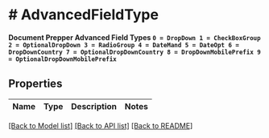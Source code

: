# # AdvancedFieldType

#### Document Prepper Advanced Field Types  ` 0 = DropDown 1 = CheckBoxGroup 2 = OptionalDropDown 3 = RadioGroup 4 = DateMand 5 = DateOpt 6 = DropDownCountry 7 = OptionalDropDownCountry 8 = DropDownMobilePrefix 9 = OptionalDropDownMobilePrefix `

## Properties

Name | Type | Description | Notes
------------ | ------------- | ------------- | -------------

[[Back to Model list]](../../README.md#models) [[Back to API list]](../../README.md#endpoints) [[Back to README]](../../README.md)
